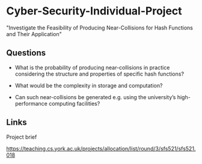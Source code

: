 # Cyber-Security-Individual-Project

"Investigate the Feasibility of Producing Near-Collisions for Hash Functions and Their Application"

## Questions

- What is the probability of producing near-collisions in practice considering the structure and properties of specific hash functions?

- What would be the complexity in storage and computation?

- Can such near-collisions be generated e.g. using the university’s high-performance computing facilities? 

## Links

Project brief

https://teaching.cs.york.ac.uk/projects/allocation/list/round/3/sfs521/sfs521.018
